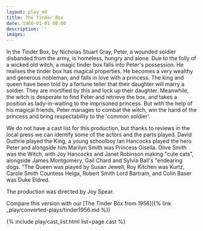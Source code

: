 ```yaml
---
layout: play_md
title: The Tinder Box
date: 1968-01-01 00:00
description: ''
images:
---
```


In the Tinder Box, by Nicholas Stuart Gray, Peter, a wounded soldier disbanded from the army, is homeless, hungry and alone. Due to the folly of a wicked old witch, a magic tinder box falls into Peter's possession. He realises the tinder box has magical properties. He becomes a very wealthy and generous nobleman, and falls in love with a princess. The king and queen have been told by a fortune teller that their daughter will marry a soldier. They are mortified by this and lock up their daughter. Meanwhile, the witch is desperate to find Peter and retrieve the box, and takes a position as lady-in-waiting to the imprisoned princess. But with the help of his magical friends, Peter manages to combat the witch, win the hand of the princess and bring respectability to the 'common soldier'.

We do not have a cast list for this production, but thanks to reviews in the local press we can identify some of the actors and the parts played. David Guthrie played the King, a young schoolboy Ian Hancocks played the hero Peter and alongside him Marilyn Smith was Princess Gisella. Olive Smith was the Witch, with Joy Hancocks and Janet Robinson making "cute cats", alongside James Montgomery, Gail Chard and Sylvia Ball's "endearing dogs. "The Queen was played by Susan Jewell, Roy Kitchen was Kurtz, Carole Smith Countess Helga, Robert Smith Lord Bartram, and Colin Baser was Duke Eldred.

The production was directed by Joy Spear.

Compare this version with our [The Tinder Box from 1956]({% link _play/converted-plays/tinder1956.md %}) 

{% include play/cast_list.html list=page.cast %}
